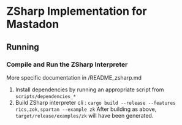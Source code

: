 # ZSharp Implementation for Mastadon

## Running 

### Compile and Run the ZSharp Interpreter
More specific documentation in /README_zsharp.md

1. Install dependencies by running an appropriate script from `scripts/dependencies_*`
2. Build ZSharp interpreter cli : `cargo build --release --features r1cs,zok,spartan --example zk`
   After building as above, `target/release/examples/zk` will have been
   generated.
